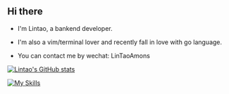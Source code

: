 ## Hi there

- I'm Lintao, a bankend developer.

- I'm also a vim/terminal lover and recently fall in love with go language.

- You can contact me by wechat: LinTaoAmons

[![Lintao's GitHub stats](https://github-readme-stats.vercel.app/api?username=LintaoAmons)](https://github.com/LintaoAmons/github-readme-stats)


[![My Skills](https://skillicons.dev/icons?i=java,kotlin,spring,vim,docker,aws,bash,python,lua,go,js,ts,react,html,css,jenkins,postgres,mysql,mongodb)](https://skillicons.dev)

